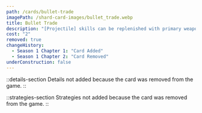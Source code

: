 ```yaml
---
path: /cards/bullet-trade
imagePath: /shard-card-images/bullet_trade.webp
title: Bullet Trade
description: "[Projectile] skills can be replenished with primary weapon ammo."
cost: "2"
removed: true
changeHistory:
  - Season 1 Chapter 1: "Card Added"
  - Season 1 Chapter 2: "Card Removed"
underConstruction: false
---
```


::details-section
Details not added because the card was removed from the game.
::

::strategies-section
Strategies not added because the card was removed from the game.
::
